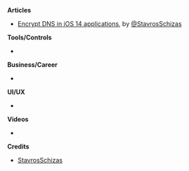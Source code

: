 
**Articles**

* [Encrypt DNS in iOS 14 applications](https://stavrosschizas.com/post/encrypt-dns-in-ios-14-applications/), by [@StavrosSchizas](https://twitter.com/StavrosSchizas)

**Tools/Controls**

*

**Business/Career**

*

**UI/UX**

*

**Videos**

*

**Credits**

* [StavrosSchizas](https://github.com/sschizas)
